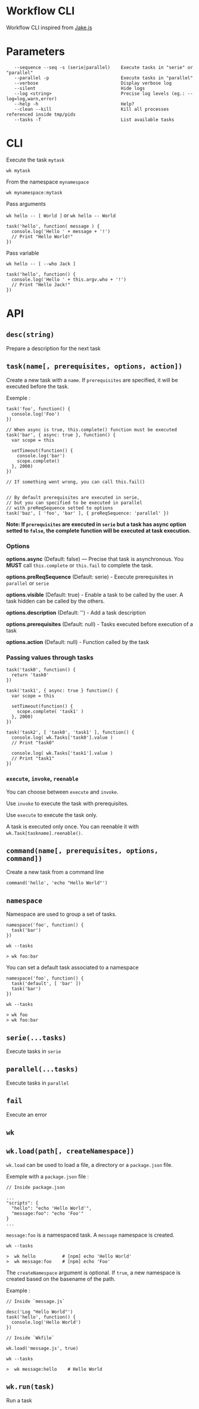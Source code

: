 # Workflow CLI

Workflow CLI inspired from [Jake.js](https://github.com/jakejs/jake)

# Parameters

```
   --sequence --seq -s (serie|parallel)    Execute tasks in "serie" or "parallel"
   --parallel -p                           Execute tasks in "parallel"
   --verbose                               Display verbose log
   --silent                                Hide logs
   --log <string>                          Precise log levels (eg.: --log=log,warn,error)
   --help -h                               Help?
   --clean --kill                          Kill all processes referenced inside tmp/pids
   --tasks -T                              List available tasks
```

# CLI

Execute the task `mytask`

`wk mytask`

From the namespace `mynamespace`

`wk mynamespace:mytask`

Pass arguments

`wk hello -- [ World ]` or `wk hello -- World`

```
task('hello', function( message ) {
  console.log('Hello ' + message + '!')
  // Print "Hello World!"
})
```

Pass variable

`wk hello -- [ --who Jack ]`

```
task('hello', function() {
  console.log('Hello ' + this.argv.who + '!')
  // Print "Hello Jack!"
})
```

# API

## `desc(string)`

Prepare a description for the next task

## `task(name[, prerequisites, options, action])`

Create a new task with a `name`.
If `prerequisites` are specified, it will be executed before the task.

Exemple :

```
task('foo', function() {
  console.log('Foo')
})

// When async is true, this.complete() function must be executed
task('bar', { async: true }, function() {
  var scope = this

  setTimeout(function() {
    console.log('bar')
    scope.complete()
  }, 2000)
})

// If something went wrong, you can call this.fail()


// By default prerequisites are executed in serie,
// but you can specified to be executed in parallel
// with preReqSequence setted to options
task('baz', [ 'foo', 'bar' ], { preReqSequence: 'parallel' })
```

**Note: If `prerequisites` are executed in `serie` but a task has async option setted to `false`, the complete function will be executed at task execution.**

### Options

**options.async** (Default: false) — Precise that task is asynchronous. You **MUST** call `this.complete` or `this.fail` to complete the task.

**options.preReqSequence** (Default: serie) - Execute prerequisites in `parallel` or `serie`

**options.visible** (Default: true) - Enable a task to be called by the user. A task hidden can be called by the others.

**options.description** (Default: '') - Add a task description

**options.prerequisites** (Default: null) - Tasks executed before execution of a task

**options.action** (Default: null) - Function called by the task

### Passing values through tasks

```
task('task0', function() {
  return 'task0'
})

task('task1', { async: true } function() {
  var scope = this

  setTimeout(function() {
    scope.complete( 'task1' )
  }, 2000)
})

task('task2', [ 'task0', 'task1' ], function() {
  console.log( wk.Tasks['task0'].value )
  // Print "task0"

  console.log( wk.Tasks['task1'].value )
  // Print "task1"
})
```

### `execute`, `invoke`, `reenable`

You can choose between `execute` and `invoke`.

Use `invoke` to execute the task with prerequisites.

Use `execute` to execute the task only.

A task is executed only once. You can reenable it with `wk.Task[taskname].reenable()`.

## `command(name[, prerequisites, options, command])`

Create a new task from a command line

```
command('hello', 'echo "Hello World"')
```

## `namespace`

Namespace are used to group a set of tasks.

```
namespace('foo', function() {
  task('bar')
})
```

```
wk --tasks

> wk foo:bar
```

You can set a default task associated to a namespace

```
namespace('foo', function() {
  task('default', [ 'bar' ])
  task('bar')
})
```

```
wk --tasks

> wk foo
> wk foo:bar
```

## `serie(...tasks)`

Execute tasks in `serie`

## `parallel(...tasks)`

Execute tasks in `parallel`

## `fail`

Execute an error

## `wk`

## `wk.load(path[, createNamespace])`

`wk.load` can be used to load a file, a directory or a `package.json` file.

Exemple with a `package.json` file :

```
// Inside package.json

...
"scripts": {
  "hello": "echo 'Hello World'",
  "message:foo": "echo 'Foo'"
}
...
```

`message:foo` is a namespaced task. A `message` namespace is created.

```
wk --tasks

>  wk hello          # [npm] echo 'Hello World'
>  wk message:foo    # [npm] echo 'Foo'
```

The `createNamespace` argument is optional. If `true`, a new namespace is created based on the basename of the path.

Example :

```
// Inside `message.js`

desc('Log "Hello World"')
task('hello', function() {
  console.log('Hello World')
})
```

```
// Inside `Wkfile`

wk.load('message.js', true)
```

```
wk --tasks

>  wk message:hello    # Hello World
```

## `wk.run(task)`

Run a task